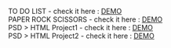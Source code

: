 TO DO LIST - check it here : [DEMO](https://blady11.github.io/ToDoList/)<br>
PAPER ROCK SCISSORS - check it here : [DEMO](https://blady11.github.io/PRSGame/)<br>
PSD > HTML Project1 - check it here : [DEMO](https://blady11.github.io/PSDProject1/)<br>
PSD > HTML Project2 - check it here : [DEMO](https://blady11.github.io/PSDProject2/)
